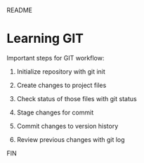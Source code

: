 README

# Learning GIT 

Important steps for GIT workflow: 

1. Initialize repository with git init

2. Create changes to project files 

3. Check status of those files with git status 

4. Stage changes for commit

5. Commit changes to version history 

6. Review previous changes with git log

FIN 



